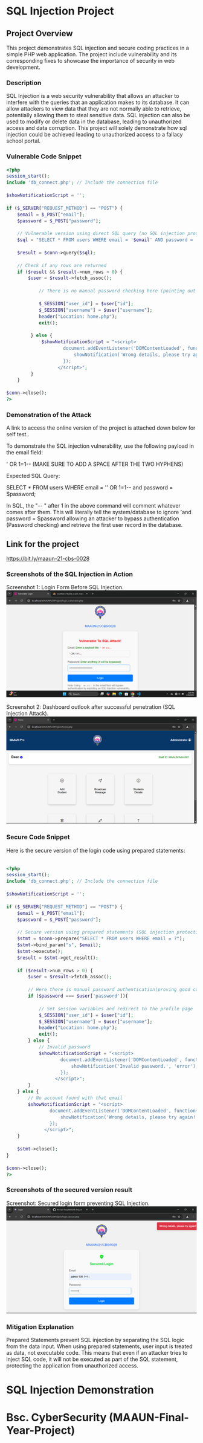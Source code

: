 # SQL Injection Project

## Project Overview

This project demonstrates SQL injection and secure coding practices in a simple PHP web application. The project include vulnerability and its corresponding fixes to showcase the importance of security in web development.

### Description

SQL Injection is a web security vulnerability that allows an attacker to interfere with the queries that an application makes to its database. It can allow attackers to view data that they are not normally able to retrieve, potentially allowing them to steal sensitive data. SQL injection can also be used to modify or delete data in the database, leading to unauthorized access and data corruption. This project will solely demonstrate how sql injection could be achieved leading to unauthorized access to a fallacy school portal.

### Vulnerable Code Snippet

```php
<?php
session_start();
include 'db_connect.php'; // Include the connection file

$showNotificationScript = '';

if ($_SERVER["REQUEST_METHOD"] == "POST") {
    $email = $_POST["email"];
    $password = $_POST["password"];

    // Vulnerable version using direct SQL query (no SQL injection protection)
    $sql = "SELECT * FROM users WHERE email = '$email' AND password = '$password'";

    $result = $conn->query($sql);

    // Check if any rows are returned
    if ($result && $result->num_rows > 0) {
        $user = $result->fetch_assoc();

            // There is no manual password checking here (pointing out bad coding practice!).

            $_SESSION["user_id"] = $user["id"];
            $_SESSION["username"] = $user["username"];
            header("Location: home.php");
            exit();

         } else {
             $showNotificationScript = "<script>
                     document.addEventListener('DOMContentLoaded', function() {
                         showNotification('Wrong details, please try again!.', 'error');
                     });
                   </script>";
         }
    }

$conn->close();
?>
```

### Demonstration of the Attack

A link to access the online version of the project is attached down below for self test..

To demonstrate the SQL injection vulnerability, use the following payload in the email field:

' OR 1=1-- (MAKE SURE TO ADD A SPACE AFTER THE TWO HYPHENS)

Expected SQL Query:

SELECT \* FROM users WHERE email = '' OR 1=1-- and password = $password;

In SQL, the "-- " after 1 in the above command will comment whatever comes after them. This will literally tell the system/database to ignore 'and password = $password allowing an attacker to bypass authentication (Password checking) and retrieve the first user record in the database.

## Link for the project

https://bit.ly/maaun-21-cbs-0028

### Screenshots of the SQL Injection in Action

Screenshot 1: Login Form Before SQL Injection.
![Login Form Before SQL Injection](assets/vulnerablebefore.png)

Screenshot 2: Dashboard outlook after successful penetration (SQL Injection Attack). ![Successful Login After SQL Injection](assets/vulnerableafter.png)

### Secure Code Snippet

Here is the secure version of the login code using prepared statements:

```php

<?php
session_start();
include 'db_connect.php'; // Include the connection file

$showNotificationScript = '';

if ($_SERVER["REQUEST_METHOD"] == "POST") {
    $email = $_POST["email"];
    $password = $_POST["password"];

    // Secure version using prepared statements (SQL injection protection)
    $stmt = $conn->prepare("SELECT * FROM users WHERE email = ?");
    $stmt->bind_param("s", $email);
    $stmt->execute();
    $result = $stmt->get_result();

    if ($result->num_rows > 0) {
        $user = $result->fetch_assoc();

        // Here there is manual password authentication(proving good coding practice.)
        if ($password === $user['password']){

            // Set session variables and redirect to the profile page
            $_SESSION["user_id"] = $user["id"];
            $_SESSION["username"] = $user["username"];
            header("Location: home.php");
            exit();
        } else {
            // Invalid password
            $showNotificationScript = "<script>
                    document.addEventListener('DOMContentLoaded', function() {
                        showNotification('Invalid password.', 'error');
                    });
                  </script>";
        }
    } else {
        // No account found with that email
        $showNotificationScript = "<script>
                document.addEventListener('DOMContentLoaded', function() {
                    showNotification('Wrong details, please try again!', 'error');
                });
              </script>";
    }

    $stmt->close();
}

$conn->close();
?>


```

### Screenshots of the secured version result

Screenshot: Secured login form preventing SQL Injection.
![Login Form Before SQL Injection](assets/SecuredLoginForm.png)

### Mitigation Explanation

Prepared Statements prevent SQL injection by separating the SQL logic from the data input. When using prepared statements, user input is treated as data, not executable code. This means that even if an attacker tries to inject SQL code, it will not be executed as part of the SQL statement, protecting the application from unauthorized access.

# SQL Injection Demonstration

# Bsc. CyberSecurity (MAAUN-Final-Year-Project)
